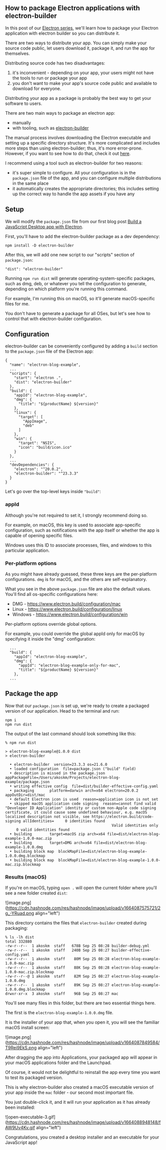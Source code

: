## How to package Electron applications with electron-builder

In this post of our [Electron series](https://akoskm.com/series/electron), we'll learn how to package your Electron application with electron builder so you can distribute it.

There are two ways to distribute your app. You can simply make your source code public, let users download it, package it, and run the app for themselves.

Distributing source code has two disadvantages:

1. it's inconvenient - depending on your app, your users might not have the tools to run or package your app
2. you don't want to make your app's source code public and available to download for everyone.

Distributing your app as a package is probably the best way to get your software to users.

There are two main ways to package an electron app:
 - manually
 - with tooling, such as [electron-builder](https://www.electron.build/)

The manual process involves downloading the Electron executable and setting up a specific directory structure. It's more complicated and includes more steps than using electron-builder; thus, it's more error-prone. However, if you want to see how to do that, check it out [here](https://www.electronjs.org/docs/latest/tutorial/application-distribution#manual-packaging).

I recommend using a tool such as electron-builder for two reasons:
 - it's super simple to configure. All your configuration is in the `package.json` file of the app, and you can configure multiple distributions in the same place
 - it automatically creates the appropriate directories; this includes setting up the correct way to handle the app assets if you have any

## Setup

We will modify the `package.json` file from our first blog post [Build a JavaScript Desktop app with Electron](https://akoskm.com/build-a-javascript-desktop-app-with-electron).

First, you'll have to add the electron-builder package as a dev dependency:

```
npm install -D electron-builder
```

After this, we will add one new script to our "scripts" section of `package.json`:

```
"dist": "electron-builder"
```

Running `npm run dist` will generate operating-system-specific packages, such as dmg, deb, or whatever you tell the configuration to generate, depending on which platform you're running this command.

For example, I'm running this on macOS, so it'll generate macOS-specific files for me.

You don't have to generate a package for all OSes, but let's see how to control that with electron-builder configuration.

## Configuration

electron-builder can be conveniently configured by adding a `build` section to the `package.json` file of the Electron app:

```
{
  "name": "electron-blog-example",
  ...
  "scripts": {
    "start": "electron .",
    "dist": "electron-builder"
  },
  "build": {
    "appId": "electron-blog-example",
    "dmg": {
      "title": "${productName} ${version}"
    },
    "linux": {
      "target": [
        "AppImage",
        "deb"
      ]
    },
    "win": {
      "target": "NSIS",
      "icon": "build/icon.ico"
    }
  },
  ...
  "devDependencies": {
    "electron": "^20.0.2",
    "electron-builder": "^23.3.3"
  }
}

```

Let's go over the top-level keys inside `"build"`:

### appId

Although you're not required to set it, I strongly recommend doing so.

For example, on macOS, this key is used to associate app-specific configuration, such as notifications with the app itself or whether the app is capable of opening specific files.

Windows uses this ID to associate processes, files, and windows to this particular application.

### Per-platform options

As you might have already guessed, these three keys are the per-platform configurations. `dmg` is for macOS, and the others are self-explanatory.

What you see in the above `package.json` file are also the default values.
You'll find all os-specific configurations here:
 - DMG - https://www.electron.build/configuration/mac
 - Linux - https://www.electron.build/configuration/linux
 - Windows - https://www.electron.build/configuration/win

Per-platform options override global options.

For example, you could override the global appId only for macOS by specifying it inside the "dmg" configuration:

```
  ...
  "build": {
    "appId": "electron-blog-example",
    "dmg": {
      "appId": "electron-blog-example-only-for-mac",
      "title": "${productName} ${version}"
    },
  ...
```

## Package the app

Now that our `package.json` is set up, we're ready to create a packaged version of our application. Head to the terminal and run:

```
npm i
npm run dist
```

The output of the last command should look something like this:
```
% npm run dist

> electron-blog-example@1.0.0 dist
> electron-builder

  • electron-builder  version=23.3.3 os=21.6.0
  • loaded configuration  file=package.json ("build" field)
  • description is missed in the package.json  appPackageFile=/Users/akoskm/Projects/electron-blog-example/package.json
  • writing effective config  file=dist/builder-effective-config.yaml
  • packaging       platform=darwin arch=x64 electron=20.0.2 appOutDir=dist/mac
  • default Electron icon is used  reason=application icon is not set
  • skipped macOS application code signing  reason=cannot find valid "Developer ID Application" identity or custom non-Apple code signing certificate, it could cause some undefined behaviour, e.g. macOS localized description not visible, see https://electron.build/code-signing allIdentities=     0 identities found
                                                Valid identities only
     0 valid identities found
  • building        target=macOS zip arch=x64 file=dist/electron-blog-example-1.0.0-mac.zip
  • building        target=DMG arch=x64 file=dist/electron-blog-example-1.0.0.dmg
  • building block map  blockMapFile=dist/electron-blog-example-1.0.0.dmg.blockmap
  • building block map  blockMapFile=dist/electron-blog-example-1.0.0-mac.zip.blockmap
```

### Results (macOS)

If you're on macOS, typing `open .` will open the current folder where you'll see a new folder created `dist`:

![image.png](https://cdn.hashnode.com/res/hashnode/image/upload/v1664087575721/2g_-YRuad.png align="left")

This directory contains the files that `electron-builder` created during packaging:

```
% ls -lh dist
total 332880
-rw-r--r--  1 akoskm  staff   678B Sep 25 08:28 builder-debug.yml
-rw-r--r--  1 akoskm  staff   240B Sep 25 08:27 builder-effective-config.yaml
-rw-r--r--  1 akoskm  staff    80M Sep 25 08:28 electron-blog-example-1.0.0-mac.zip
-rw-r--r--  1 akoskm  staff    88K Sep 25 08:28 electron-blog-example-1.0.0-mac.zip.blockmap
-rw-r--r--@ 1 akoskm  staff    82M Sep 25 08:27 electron-blog-example-1.0.0.dmg
-rw-r--r--  1 akoskm  staff    89K Sep 25 08:27 electron-blog-example-1.0.0.dmg.blockmap
drwxr-xr-x  3 akoskm  staff    96B Sep 25 08:27 mac
```

You'll see many files in this folder, but there are two essential things here.

The first is the `electron-blog-example-1.0.0.dmg` file.

It is the installer of your app that, when you open it, you will see the familiar macOS install screen:

![image.png](https://cdn.hashnode.com/res/hashnode/image/upload/v1664087849584/T9Rei9EkS.png align="left")

After dragging the app into Applications, your packaged app will appear in your macOS applications folder and the Launchpad.

Of course, it would not be delightful to reinstall the app every time you want to test its packaged version.

This is why electron-builder also created a macOS executable version of your app inside the `mac` folder - our second most important file.

You just double-click it, and it will run your application as it has already been installed:

![open-executable-3.gif](https://cdn.hashnode.com/res/hashnode/image/upload/v1664088948148/fAW9Uv4Kv.gif align="left")

Congratulations, you created a desktop installer and an executable for your JavaScript app!